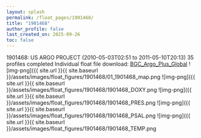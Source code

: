 ```yaml
---
layout: splash
permalink: /float_pages/1901468/
title: "1901468"
author_profile: false
last_created_on: 2025-09-26
toc: false
---
```

 
1901468: US ARGO PROJECT (2010-05-03T02:51 to 2011-05-10T20:13)
35 profiles completed
Individual float file download: [BGC_Argo_Plus_Global](https://ftp.soest.hawaii.edu/bgc_argo_plus/Individual_Floats/outliers_removed/1901468_Sprof_processed.nc)
![img-png]({{ site.url }}{{ site.baseurl }}/assets/images/float_figures/1901468/01_1901468_map.png
![img-png]({{ site.url }}{{ site.baseurl }}/assets/images/float_figures/1901468/1901468_DOXY.png
![img-png]({{ site.url }}{{ site.baseurl }}/assets/images/float_figures/1901468/1901468_PRES.png
![img-png]({{ site.url }}{{ site.baseurl }}/assets/images/float_figures/1901468/1901468_PSAL.png
![img-png]({{ site.url }}{{ site.baseurl }}/assets/images/float_figures/1901468/1901468_TEMP.png
